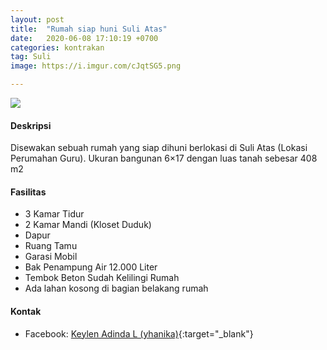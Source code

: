 ```yaml
---
layout: post
title:  "Rumah siap huni Suli Atas"
date:   2020-06-08 17:10:19 +0700
categories: kontrakan
tag: Suli
image: https://i.imgur.com/cJqtSG5.png

---
```

<div class="mb-4">
<image src="https://i.imgur.com/cJqtSG5.png" class="img-fluid" />
</div>

#### Deskripsi
Disewakan sebuah rumah yang siap dihuni berlokasi di Suli Atas (Lokasi Perumahan Guru). Ukuran bangunan 6×17 dengan luas tanah sebesar 408 m2

#### Fasilitas
- 3 Kamar Tidur
- 2 Kamar Mandi (Kloset Duduk)
- Dapur
- Ruang Tamu
- Garasi Mobil
- Bak Penampung Air 12.000 Liter
- Tembok Beton Sudah Kelilingi Rumah
- Ada lahan kosong di bagian belakang rumah

#### Kontak
- Facebook: [Keylen Adinda L (yhanika)](https://www.facebook.com/YhaniZoe21 "Keylen Adinda L (yhanika)"){:target="_blank"}
